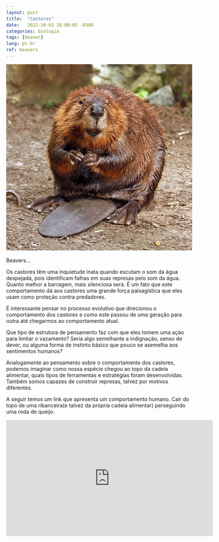 ```yaml
---
layout: post
title:  "Castores"
date:   2022-10-03 18:00:05 -0300
categories: biologia
tags: [beaver]
lang: pt-br
ref: beavers
---
```


![Beaver](https://raw.githubusercontent.com/kultzak/kultzak.github.io/master/_assets/images/American_Beaver.jpg)

Beavers...

Os castores têm uma inquietude inata quando escutam o som da água despejada, pois identificam falhas em suas represas pelo som da água. Quanto melhor a barragem, mais silenciosa será. É um fato que este comportamento dá aos castores uma grande força paisagística que eles usam como proteção contra predadores.

É interessante pensar no processo evolutivo que direcionou o comportamento dos castores e como este passou de uma geração para outra até chegarmos ao comportamento atual.

Que tipo de estrutura de pensamento faz com que eles tomem uma ação para limitar o vazamento? Seria algo semelhante a indignação, senso de dever, ou alguma forma de instinto básico que pouco se asemelha aos sentimentos humanos?

Analogamente ao pensamento sobre o comportamento dos castores, podemos imaginar como nossa espécie chegou ao topo da cadeia alimentar, quais tipos de ferramentas e estratégias foram desenvolvidas. Também somos capazes de construir represas, talvez por motivos diferentes.

A seguir temos um link que apresenta um comportamento humano. Cair do topo de uma ribanceira(e talvez da própria cadeia alimentar) perseguindo uma roda de queijo.

<iframe width="560" height="315" src="https://www.youtube.com/embed/gNj67kwWBoQ" frameborder="0" allowfullscreen></iframe>
